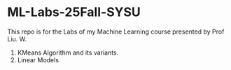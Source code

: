 # ML-Labs-25Fall-SYSU
This repo is for the Labs of my Machine Learning course presented by Prof Liu. W.
1. KMeans Algorithm and its variants.
2. Linear Models
